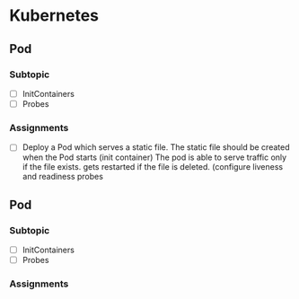 # Kubernetes
## Pod 
### Subtopic
- [ ] InitContainers
- [ ] Probes
### Assignments
- [ ] Deploy a Pod which serves a static file. 
The static file should be created when the Pod starts (init container)
The pod is able to serve traffic only if the file exists. gets restarted if the file is deleted. (configure liveness and readiness probes
## Pod 
### Subtopic
- [ ] InitContainers
- [ ] Probes
### Assignments
